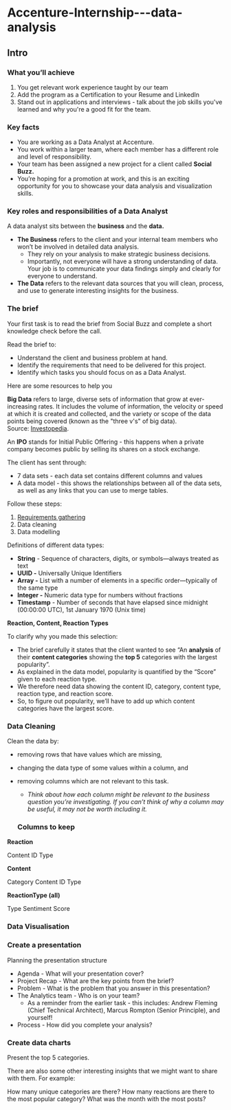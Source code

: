 # Accenture-Internship---data-analysis

## Intro

### What you’ll achieve

1. You get relevant work experience taught by our team
2. Add the program as a Certification to your Resume and LinkedIn
3. Stand out in applications and interviews - talk about the job skills you've learned and why you're a good fit for the team.

### Key facts

- You are working as a Data Analyst at Accenture.
- You work within a larger team, where each member has a different role and level of responsibility.
- Your team has been assigned a new project for a client called **Social Buzz.**
- You’re hoping for a promotion at work, and this is an exciting opportunity for you to showcase your data analysis and visualization skills.

### Key roles and responsibilities of a Data Analyst

A data analyst sits between the **business** and the **data.**

- **The Business** refers to the client and your internal team members who won’t be involved in detailed data analysis.
    - They rely on your analysis to make strategic business decisions.
    - Importantly, not everyone will have a strong understanding of data. Your job is to communicate your data findings simply and clearly for everyone to understand.
- **The Data** refers to the relevant data sources that you will clean, process, and use to generate interesting insights for the business.

### The brief

Your first task is to read the brief from Social Buzz and complete a short knowledge check before the call.

Read the brief to:

- Understand the client and business problem at hand.
- Identify the requirements that need to be delivered for this project.
- Identify which tasks you should focus on as a Data Analyst.

Here are some resources to help you

**Big Data** refers to large, diverse sets of information that grow at ever-increasing rates. It includes the volume of information, the velocity or speed at which it is created and collected, and the variety or scope of the data points being covered (known as the "three v's" of big data). Source: [Investopedia](https://www.investopedia.com/financial-edge/0312/ipos-for-beginners.aspx).

An **IPO** stands for Initial Public Offering - this happens when a private company becomes public by selling its shares on a stock exchange.

The client has sent through:

- 7 data sets - each data set contains different columns and values
- A data model - this shows the relationships between all of the data sets, as well as any links that you can use to merge tables.

Follow these steps:

1. [Requirements gathering](https://www.notion.so/Accenture-Virtual-Internship-4707e42767594f8b93ca047153f970e2)
2. Data cleaning
3. Data modelling

Definitions of different data types:

- **String** - Sequence of characters, digits, or symbols—always treated as text
- **UUID -** Universally Unique Identifiers
- **Array -** List with a number of elements in a specific order—typically of the same type
- **Integer -** Numeric data type for numbers without fractions
- **Timestamp** - Number of seconds that have elapsed since midnight (00:00:00 UTC), 1st January 1970 (Unix time)


**Reaction, Content, Reaction Types**

To clarify why you made this selection:

- The brief carefully it states that the client wanted to see “An **analysis** of their **content categories** showing the **top 5** categories with the largest popularity”.
- As explained in the data model, popularity is quantified by the “Score” given to each reaction type.
- We therefore need data showing the content ID, category, content type, reaction type, and reaction score.
- So, to figure out popularity, we’ll have to add up which content categories have the largest score.

### Data Cleaning

Clean the data by:

- removing rows that have values which are missing,
- changing the data type of some values within a column, and
- removing columns which are not relevant to this task.
    - *Think about how each column might be relevant to the business question you’re investigating. If you can’t think of why a column may be useful, it may not be worth including it.*
    
    ### Columns to keep

**Reaction** 

Content ID 
Type

**Content**

Category
Content ID
Type

**ReactionType (all)**

Type
Sentiment
Score

### Data Visualisation

### Create a presentation

Planning the presentation structure

- Agenda - What will your presentation cover?
- Project Recap - What are the key points from the brief?
- Problem - What is the problem that you answer in this presentation?
- The Analytics team - Who is on your team?
    - As a reminder from the earlier task - this includes: Andrew Fleming (Chief Technical Architect), Marcus Rompton (Senior Principle), and yourself!
- Process - How did you complete your analysis?

### Create data charts

Present the top 5 categories. 

There are also some other interesting insights that we might want to share with them. For example:

How many unique categories are there?
How many reactions are there to the most popular category?
What was the month with the most posts?
